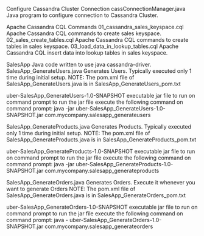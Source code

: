 Configure Cassandra Cluster Connection
cassConnectionManager.java Java program to configure connection to Cassandra Cluster.

Apache Cassandra CQL Commands
01_cassandra_sales_keyspace.cql Apache Cassandra CQL commands to create sales keyspace.
02_sales_create_tables.cql Apache Cassandra CQL commands to create tables in sales keyspace.
03_load_data_in_lookup_tables.cql Apache Cassandra CQL insert data into lookup tables in sales keyspace.

SalesApp Java code written to use java cassandra-driver.
SalesApp_GenerateUsers.java Generates Users. Typically executed only 1 time during initial setup.
NOTE: The pom.xml file of SalesApp_GenerateUsers.java is in SalesApp_GenerateUsers_pom.txt
 
uber-SalesApp_GenerateUsers-1.0-SNAPSHOT
executable jar file to run on command prompt
to run the jar file execute the following command on command prompt:
java -jar uber-SalesApp_GenerateUsers-1.0-SNAPSHOT.jar com.mycompany.salesapp_generateusers

SalesApp_GenerateProducts.java Generates Products. Typically executed only 1 time during initial setup. 
NOTE: The pom.xml file of SalesApp_GenerateProducts.java is in SalesApp_GenerateProducts_pom.txt

uber-SalesApp_GenerateProducts-1.0-SNAPSHOT
executable jar file to run on command prompt
to run the jar file execute the following command on command prompt:
java -jar uber-SalesApp_GenerateProducts-1.0-SNAPSHOT.jar com.mycompany.salesapp_generateproducts

SalesApp_GenerateOrders.java Generates Orders. Execute it whenever you want to generate Orders 
NOTE: The pom.xml file of SalesApp_GenerateOrders.java is in SalesApp_GenerateOrders_pom.txt

uber-SalesApp_GenerateOrders-1.0-SNAPSHOT
executable jar file to run on command prompt
to run the jar file execute the following command on command prompt:
java - uber-SalesApp_GenerateOrders-1.0-SNAPSHOT.jar com.mycompany.salesapp_generateorders

